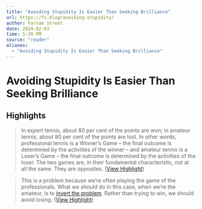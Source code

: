 ```yaml
---
title: "Avoiding Stupidity Is Easier Than Seeking Brilliance"
url: https://fs.blog/avoiding-stupidity/
author: Farnam Street
date: 2024-02-03
time: 5:39 PM
source: "reader"
aliases:
  - "Avoiding Stupidity Is Easier Than Seeking Brilliance"
---
```

# Avoiding Stupidity Is Easier Than Seeking Brilliance

## Highlights
> In expert tennis, about 80 per cent of the points are won; in amateur tennis, about 80 per cent of the points are lost. In other words, professional tennis is a Winner’s Game – the final outcome is determined by the activities of the winner – and amateur tennis is a Loser’s Game – the final outcome is determined by the activities of the loser. The two games are, in their fundamental characteristic, not at all the same. They are opposites. ([View Highlight](https://read.readwise.io/read/01hdzzhtxhnqnxprr93hxv6e09))

> This is a problem because we’re often playing the game of the professionals. What we should do in this case, when we’re the amateur, is to [invert the problem](https://fs.blog/inversion/). Rather than trying to win, we should avoid losing. ([View Highlight](https://read.readwise.io/read/01hdzzmvzbvk37ch6eaxw1mvqj))

